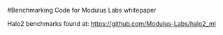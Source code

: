 #Benchmarking Code for Modulus Labs whitepaper

Halo2 benchmarks found at: https://github.com/Modulus-Labs/halo2_ml
